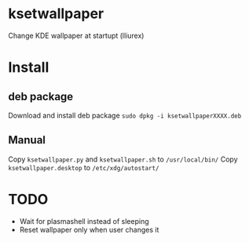 # ksetwallpaper
Change KDE wallpaper at startupt (lliurex)

# Install
## deb package
Download and install deb package
```sudo dpkg -i ksetwallpaperXXXX.deb```

## Manual
Copy `ksetwallpaper.py` and `ksetwallpaper.sh` to `/usr/local/bin/`
Copy `ksetwallpaper.desktop` to `/etc/xdg/autostart/`

# TODO
* Wait for plasmashell instead of sleeping
* Reset wallpaper only when user changes it

